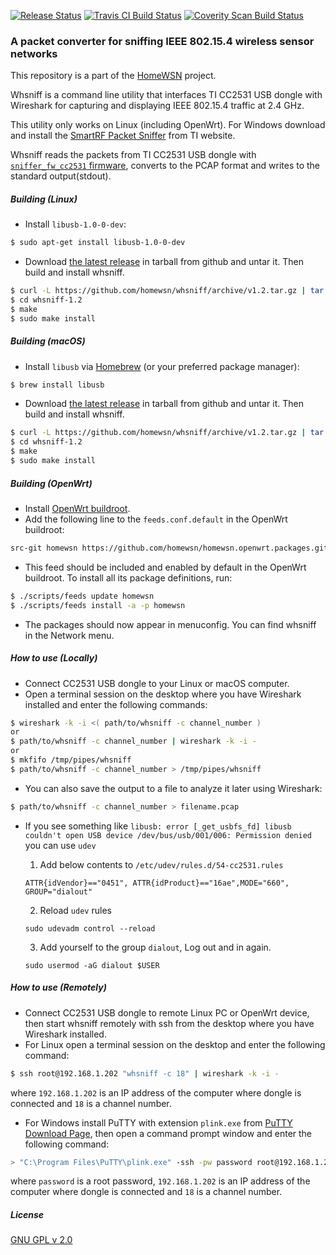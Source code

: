 [![Release Status](https://img.shields.io/github/release/homewsn/whsniff.svg)](https://github.com/homewsn/whsniff/releases)
[![Travis CI Build Status](https://travis-ci.org/homewsn/whsniff.svg?branch=master)](https://travis-ci.org/homewsn/whsniff)
[![Coverity Scan Build Status](https://scan.coverity.com/projects/18471/badge.svg)](https://scan.coverity.com/projects/18471)

### A packet converter for sniffing IEEE 802.15.4 wireless sensor networks

This repository is a part of the [HomeWSN](http://homewsn.github.io) project.

Whsniff is a command line utility that interfaces TI CC2531 USB dongle with Wireshark for capturing and displaying IEEE 802.15.4 traffic at 2.4 GHz.

This utility only works on Linux (including OpenWrt). For Windows download and install the [SmartRF Packet Sniffer](http://www.ti.com/tool/packet-sniffer) from TI website.

Whsniff reads the packets from TI CC2531 USB dongle with [`sniffer_fw_cc2531` firmware](http://www.ti.com/tool/packet-sniffer), converts to the PCAP format and writes to the standard output(stdout).


##### Building (Linux)

* Install `libusb-1.0-0-dev`:
```sh
$ sudo apt-get install libusb-1.0-0-dev
```
* Download [the latest release](https://github.com/homewsn/whsniff/releases) in tarball from github and untar it. Then build and install whsniff.
```sh
$ curl -L https://github.com/homewsn/whsniff/archive/v1.2.tar.gz | tar zx
$ cd whsniff-1.2
$ make
$ sudo make install
```

##### Building (macOS)

* Install `libusb` via [Homebrew](https://brew.sh) (or your preferred package manager):
```sh
$ brew install libusb
```
* Download [the latest release](https://github.com/homewsn/whsniff/releases) in tarball from github and untar it. Then build and install whsniff.
```sh
$ curl -L https://github.com/homewsn/whsniff/archive/v1.2.tar.gz | tar zx
$ cd whsniff-1.2
$ make
$ sudo make install
```

##### Building (OpenWrt)

* Install [OpenWrt buildroot](http://wiki.openwrt.org/doc/howto/buildroot.exigence).
* Add the following line to the `feeds.conf.default` in the OpenWrt buildroot:
```sh
src-git homewsn https://github.com/homewsn/homewsn.openwrt.packages.git
```
* This feed should be included and enabled by default in the OpenWrt buildroot. To install all its package definitions, run:
```sh
$ ./scripts/feeds update homewsn
$ ./scripts/feeds install -a -p homewsn
```
* The packages should now appear in menuconfig. You can find whsniff in the Network menu.


##### How to use (Locally)

* Connect CC2531 USB dongle to your Linux or macOS computer.
* Open a terminal session on the desktop where you have Wireshark installed and enter the following commands:
```sh
$ wireshark -k -i <( path/to/whsniff -c channel_number )
or
$ path/to/whsniff -c channel_number | wireshark -k -i -
or
$ mkfifo /tmp/pipes/whsniff
$ path/to/whsniff -c channel_number > /tmp/pipes/whsniff
```
* You can also save the output to a file to analyze it later using Wireshark:
```sh
$ path/to/whsniff -c channel_number > filename.pcap
```
* If you see something like `libusb: error [_get_usbfs_fd] libusb couldn't open USB device /dev/bus/usb/001/006: Permission denied` you can use `udev`

    1. Add below contents to `/etc/udev/rules.d/54-cc2531.rules`
    ```shell
    ATTR{idVendor}=="0451", ATTR{idProduct}=="16ae",MODE="660", GROUP="dialout"
    ```

    2. Reload `udev` rules
    ```shell
    sudo udevadm control --reload
    ```

    3. Add yourself to the group `dialout`, Log out and in again.
    ```shell
    sudo usermod -aG dialout $USER 
    ```



##### How to use (Remotely)

* Connect CC2531 USB dongle to remote Linux PC or OpenWrt device, then start whsniff remotely with ssh from the desktop where you have Wireshark installed.
* For Linux open a terminal session on the desktop and enter the following command:
```sh
$ ssh root@192.168.1.202 "whsniff -c 18" | wireshark -k -i -
```
where `192.168.1.202` is an IP address of the computer where dongle is connected and `18` is a channel number.
* For Windows install PuTTY with extension `plink.exe` from [PuTTY Download Page](http://www.chiark.greenend.org.uk/~sgtatham/putty/download.html), then open a command prompt window and enter the following command:
```sh
> "C:\Program Files\PuTTY\plink.exe" -ssh -pw password root@192.168.1.202 whsniff -c 18 | "C:\Program Files\Wireshark\wireshark.exe" -k -i -
```
where `password` is a root password, `192.168.1.202` is an IP address of the computer where dongle is connected and `18` is a channel number.


##### License

[GNU GPL v 2.0](http://www.gnu.org/licenses/gpl-2.0.html)
